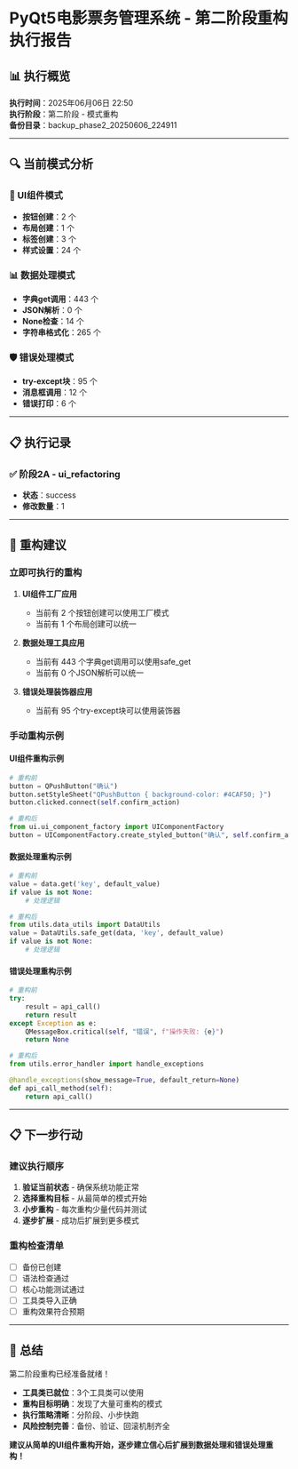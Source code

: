 # PyQt5电影票务管理系统 - 第二阶段重构执行报告

## 📊 执行概览

**执行时间**：2025年06月06日 22:50  
**执行阶段**：第二阶段 - 模式重构  
**备份目录**：backup_phase2_20250606_224911  

---

## 🔍 当前模式分析

### 🎨 UI组件模式
- **按钮创建**：2 个
- **布局创建**：1 个
- **标签创建**：3 个
- **样式设置**：24 个

### 📊 数据处理模式
- **字典get调用**：443 个
- **JSON解析**：0 个
- **None检查**：14 个
- **字符串格式化**：265 个

### 🛡️ 错误处理模式
- **try-except块**：95 个
- **消息框调用**：12 个
- **错误打印**：6 个

---

## 📋 执行记录


### ✅ 阶段2A - ui_refactoring
- **状态**：success
- **修改数量**：1

---

## 🎯 重构建议

### 立即可执行的重构
1. **UI组件工厂应用**
   - 当前有 2 个按钮创建可以使用工厂模式
   - 当前有 1 个布局创建可以统一

2. **数据处理工具应用**
   - 当前有 443 个字典get调用可以使用safe_get
   - 当前有 0 个JSON解析可以统一

3. **错误处理装饰器应用**
   - 当前有 95 个try-except块可以使用装饰器

### 手动重构示例

#### UI组件重构示例
```python
# 重构前
button = QPushButton("确认")
button.setStyleSheet("QPushButton { background-color: #4CAF50; }")
button.clicked.connect(self.confirm_action)

# 重构后
from ui.ui_component_factory import UIComponentFactory
button = UIComponentFactory.create_styled_button("确认", self.confirm_action)
```

#### 数据处理重构示例
```python
# 重构前
value = data.get('key', default_value)
if value is not None:
    # 处理逻辑

# 重构后
from utils.data_utils import DataUtils
value = DataUtils.safe_get(data, 'key', default_value)
if value is not None:
    # 处理逻辑
```

#### 错误处理重构示例
```python
# 重构前
try:
    result = api_call()
    return result
except Exception as e:
    QMessageBox.critical(self, "错误", f"操作失败: {e}")
    return None

# 重构后
from utils.error_handler import handle_exceptions

@handle_exceptions(show_message=True, default_return=None)
def api_call_method(self):
    return api_call()
```

---

## 📋 下一步行动

### 建议执行顺序
1. **验证当前状态** - 确保系统功能正常
2. **选择重构目标** - 从最简单的模式开始
3. **小步重构** - 每次重构少量代码并测试
4. **逐步扩展** - 成功后扩展到更多模式

### 重构检查清单
- [ ] 备份已创建
- [ ] 语法检查通过
- [ ] 核心功能测试通过
- [ ] 工具类导入正确
- [ ] 重构效果符合预期

---

## 🎉 总结

第二阶段重构已经准备就绪！

- **工具类已就位**：3个工具类可以使用
- **重构目标明确**：发现了大量可重构的模式
- **执行策略清晰**：分阶段、小步快跑
- **风险控制完善**：备份、验证、回滚机制齐全

**建议从简单的UI组件重构开始，逐步建立信心后扩展到数据处理和错误处理重构！**
